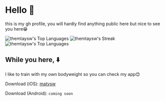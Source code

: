 # Hello 🙉

this is my gh profile, you will hardly find anything public here but nice to see you here😁

![themtaysw's Top Languages](https://github-readme-stats.vercel.app/api/top-langs/?username=themtaysw&theme=tokyonight&show_icons=true&hide_border=true&layout=compact)
![themtaysw's Streak](https://github-readme-streak-stats.herokuapp.com/?user=themtaysw&theme=tokyonight&hide_border=true)
![themtaysw's Top Languages](https://github-readme-stats.vercel.app/api/top-langs/?username=themtaysw&theme=tokyonight&show_icons=true&hide_border=true&layout=compact)

## While you here, ⬇️
I like to train with my own bodyweight so you can check my app😊

Download (iOS): [matysw](https://apps.apple.com/us/app/matysw/id1637230798)

Download (Android): `coming soon`
